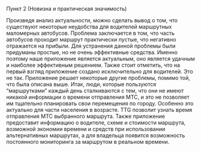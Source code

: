 Пункт 2 (Новизна и практическая значимость)

Произведя анализ актуальности, можно сделать вывод о том, что существуют некоторые неудобства для водителей маршрутных маломерных автобусов. Проблема заключается в том, что часть автобусов проходит маршрут практически пустые, что негативно отражается на прибыли. Для устранения данной проблемы были придуманы простые, но не очень эффективные средства. Именно поэтому наше приложение является актуальным, оно является удачным и наиболее эффективным решением. 
Также стоит отметить, что на первый взгляд приложение создано исключительно для водителей. Это не так. Приложение решает некоторые другие проблемы, помимо той, что была описана выше. Итак, люди, которые пользуются “маршрутками” каждый день сталкиваются с тем, что они не имеют никакой информации о времени отправления МТС, и это не позволяет им тщательно планировать свои перемещения по городу. Особенно это актуально для части населения в возрасте. TTG позволит узнать время отправления МТС выбранного маршрута. 
Также приложение предоставит информацию о водителе, схеме и стоимости маршрута, возможной экономии времени и средств при использовании альтернативных маршрутах, а для владельца появится возможность постоянного мониторинга за маршрутом в реальном времени.
